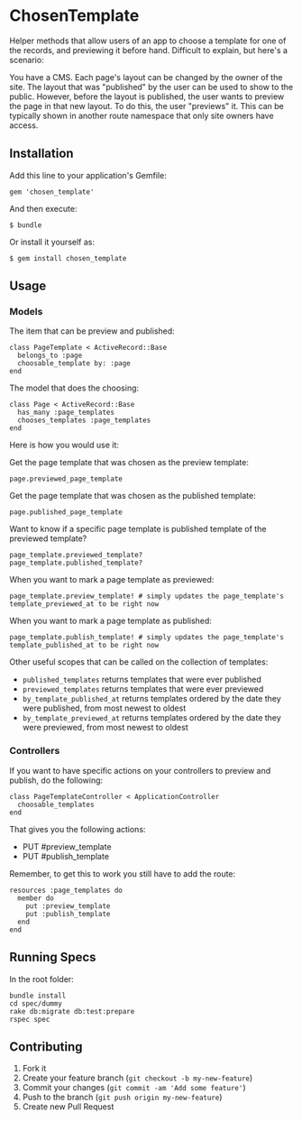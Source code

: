 # ChosenTemplate

Helper methods that allow users of an app to choose a template for one of the records, and previewing it before hand. Difficult to explain, but here's a scenario:

You have a CMS. Each page's layout can be changed by the owner of the site. The layout that was "published" by the user can be used to show to the public. However, before the layout is published, the user wants to preview the page in that new layout. To do this, the user "previews" it. This can be typically shown in another route namespace that only site owners have access.

## Installation

Add this line to your application's Gemfile:

    gem 'chosen_template'

And then execute:

    $ bundle

Or install it yourself as:

    $ gem install chosen_template

## Usage

### Models

The item that can be preview and published:

    class PageTemplate < ActiveRecord::Base
      belongs_to :page
      choosable_template by: :page
    end

The model that does the choosing:

    class Page < ActiveRecord::Base
      has_many :page_templates
      chooses_templates :page_templates
    end

Here is how you would use it:

Get the page template that was chosen as the preview template:

    page.previewed_page_template

Get the page template that was chosen as the published template:

    page.published_page_template

Want to know if a specific page template is published template of the previewed template?

    page_template.previewed_template?
    page_template.published_template?

When you want to mark a page template as previewed:

    page_template.preview_template! # simply updates the page_template's template_previewed_at to be right now

When you want to mark a page template as published:

    page_template.publish_template! # simply updates the page_template's template_published_at to be right now

Other useful scopes that can be called on the collection of templates:

- `published_templates` returns templates that were ever published
- `previewed_templates` returns templates that were ever previewed
- `by_template_published_at` returns templates ordered by the date they were published, from most newest to oldest
- `by_template_previewed_at` returns templates ordered by the date they were previewed, from most newest to oldest

### Controllers

If you want to have specific actions on your controllers to preview and publish, do the following:

    class PageTemplateController < ApplicationController
      choosable_templates
    end

That gives you the following actions:

- PUT #preview_template
- PUT #publish_template

Remember, to get this to work you still have to add the route:

    resources :page_templates do
      member do
        put :preview_template
        put :publish_template
      end
    end

## Running Specs

In the root folder:

    bundle install
    cd spec/dummy
    rake db:migrate db:test:prepare
    rspec spec

## Contributing

1. Fork it
2. Create your feature branch (`git checkout -b my-new-feature`)
3. Commit your changes (`git commit -am 'Add some feature'`)
4. Push to the branch (`git push origin my-new-feature`)
5. Create new Pull Request
